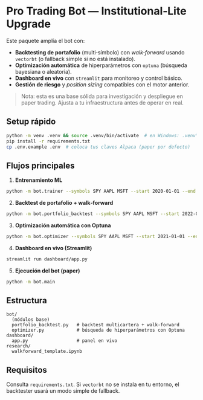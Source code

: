 # Pro Trading Bot — Institutional‑Lite Upgrade

Este paquete amplía el bot con:
- **Backtesting de portafolio** (multi‑símbolo) con *walk‑forward* usando `vectorbt` (o fallback simple si no está instalado).
- **Optimización automática** de hiperparámetros con `optuna` (búsqueda bayesiana o aleatoria).
- **Dashboard en vivo** con `streamlit` para monitoreo y control básico.
- **Gestión de riesgo** y *position sizing* compatibles con el motor anterior.

> Nota: esta es una base sólida para investigación y despliegue en paper trading. Ajusta a tu infraestructura antes de operar en real.

## Setup rápido

```bash
python -m venv .venv && source .venv/bin/activate  # en Windows: .venv\Scripts\activate
pip install -r requirements.txt
cp .env.example .env  # coloca tus claves Alpaca (paper por defecto)
```

## Flujos principales

1) **Entrenamiento ML**  
```bash
python -m bot.trainer --symbols SPY AAPL MSFT --start 2020-01-01 --end 2024-12-31
```

2) **Backtest de portafolio + walk‑forward**  
```bash
python -m bot.portfolio_backtest --symbols SPY AAPL MSFT --start 2022-01-01 --end 2024-12-31
```

3) **Optimización automática con Optuna**  
```bash
python -m bot.optimizer --symbols SPY AAPL MSFT --start 2021-01-01 --end 2024-12-31 --trials 50
```

4) **Dashboard en vivo (Streamlit)**  
```bash
streamlit run dashboard/app.py
```

5) **Ejecución del bot (paper)**  
```bash
python -m bot.main
```

## Estructura
```
bot/
  (módulos base)
  portfolio_backtest.py   # backtest multicartera + walk-forward
  optimizer.py            # búsqueda de hiperparámetros con Optuna
dashboard/
  app.py                  # panel en vivo
research/
  walkforward_template.ipynb
```

## Requisitos
Consulta `requirements.txt`. Si `vectorbt` no se instala en tu entorno, el backtester usará un modo simple de fallback.

